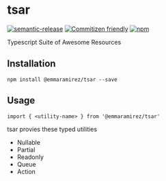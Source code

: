 # tsar

[![semantic-release](https://img.shields.io/badge/%20%20%F0%9F%93%A6%F0%9F%9A%80-semantic--release-e10079.svg?style=flat-square)](https://github.com/semantic-release/semantic-release)
[![Commitizen friendly](https://img.shields.io/badge/commitizen-friendly-brightgreen.svg?style=flat-square)](http://commitizen.github.io/cz-cli/)
[![npm](https://img.shields.io/npm/v/@emmaramirez/tsar.svg?style=flat-square)](https://www.npmjs.com/package/@emmaramirez/tsar)


Typescript Suite of Awesome Resources

## Installation

```
npm install @emmaramirez/tsar --save
```

## Usage

```
import { <utility-name> } from '@emmaramirez/tsar'
```

tsar provies these typed utilities

- Nullable
- Partial
- Readonly
- Queue
- Action